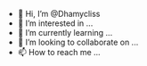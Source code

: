 - 👋 Hi, I’m @Dhamycliss
- 👀 I’m interested in ...
- 🌱 I’m currently learning ...
- 💞️ I’m looking to collaborate on ...
- 📫 How to reach me ...

<!---
Dhamycliss/Dhamycliss is a ✨ special ✨ repository because its `README.md` (this file) appears on your GitHub profile.
You can click the Preview link to take a look at your changes.
--->
